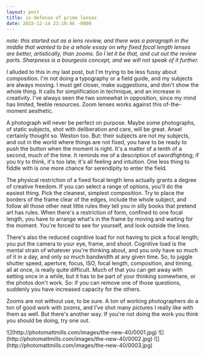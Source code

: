 ```yaml
---
layout: post
title: in defense of prime lenses
date: 2015-12-14 23:19:46 -0800
---
```

_note: this started out as a lens review, and there was a paragraph in the middle that wanted to be a whole essay on why fixed focal length lenses are better, artistically, than zooms. So I let it be that, and cut out the review parts. Sharpness is a bourgeois concept, and we will not speak of it further._

I alluded to this in my last post, but I'm trying to be less fussy about composition. I'm not doing a typography or a field guide, and my subjects are always moving. I must get closer, make suggestions, and don't show the whole thing. It calls for simplification in technique, and an increase in creativity. I've always seen the two somewhat in opposition, since my mind has limited, feeble resources. Zoom lenses works against this of-the-moment aesthetic.

A photograph will never be perfect on purpose. Maybe some photographs, of static subjects, shot with deliberation and care, will be great. Ansel certainly thought so. Weston too. But: their subjects are not my subjects, and out in the world where things are not fixed, you have to be ready to push the button when the moment is right. It's a matter of a tenth of a second, much of the time. It reminds me of a description of swordfighting; if you try to think, it's too late; it's all feeling and intuition. One less thing to fiddle with is one more chance for serendipity to enter the field.

The physical restriction of a fixed focal length lens actually grants a degree of creative freedom. If you can select a range of options, you'll do the easiest thing. Pick the cleanest, simplest composition. Try to place the borders of the frame clear of the edges, include the whole subject, and follow all those other neat little rules they tell you in silly books that pretend art has rules. When there's a restriction of form, confined to one focal length, you have to arrange what's in the frame by moving and waiting for the moment. You're forced to see for yourself, and look outside the lines.

There's also the reduced cognitive load for not having to pick a focal length; you put the camera to your eye, frame, and shoot. Cognitive load is the mental strain of whatever you're thinking about, and you only have so much of it in a day, and only so much bandwidth at any given time. So, to juggle shutter speed, aperture, focus, ISO, focal length, composition, and timing, all at once, is really quite difficult. Much of that you can get away with setting once in a while, but it has to be part of your thinking somewhere, or the photos don't work. So: if you can remove one of those questions, suddenly you have increased capacity for the others.

Zooms are not without use, to be sure. A ton of working photographers do a ton of good work with zooms, and I've shot many pictures I really like with them as well. But there's another way. If you're not doing the work you think you should be doing, try one out.  

<span style="display:block;" class="center">
  ![](http://photomattmills.com/images/the-new-40/0001.jpg)
  ![](http://photomattmills.com/images/the-new-40/0002.jpg)
  ![](http://photomattmills.com/images/the-new-40/0003.jpg)
</span>
